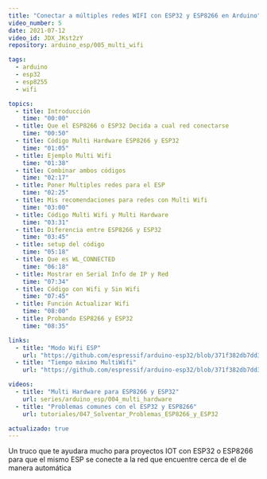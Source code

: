 ```yaml
---
title: "Conectar a múltiples redes WIFI con ESP32 y ESP8266 en Arduino"
video_number: 5
date: 2021-07-12
video_id: JDX_JKst2zY
repository: arduino_esp/005_multi_wifi

tags:
  - arduino
  - esp32
  - esp8255
  - wifi

topics:
  - title: Introducción
    time: "00:00"
  - title: Que el ESP8266 o ESP32 Decida a cual red conectarse
    time: "00:50"
  - title: Código Multi Hardware ESP8266 y ESP32
    time: "01:05"
  - title: Ejemplo Multi Wifi
    time: "01:38"
  - title: Combinar ambos códigos
    time: "02:17"
  - title: Poner Multiples redes para el ESP
    time: "02:25"
  - title: Mis recomendaciones para redes con Multi Wifi
    time: "03:00"
  - title: Código Multi Wifi y Multi Hardware
    time: "03:31"
  - title: Diferencia entre ESP8266 y ESP32
    time: "03:45"
  - title: setup del código
    time: "05:18"
  - title: Que es WL_CONNECTED
    time: "06:18"
  - title: Mostrar en Serial Info de IP y Red
    time: "07:34"
  - title: Código con Wifi y Sin Wifi
    time: "07:45"
  - title: Función Actualizar Wifi
    time: "08:00"
  - title: Probando ESP8266 y ESP32
    time: "08:35"

links:
  - title: "Modo Wifi ESP"
    url: "https://github.com/espressif/arduino-esp32/blob/371f382db7dd36c470bb2669b222adf0a497600d/libraries/WiFi/src/WiFiType.h"
  - title: "Tiempo máximo MultiWifi"
    url: "https://github.com/espressif/arduino-esp32/blob/371f382db7dd36c470bb2669b222adf0a497600d/libraries/WiFi/src/WiFiMulti.h"

videos:
  - title: "Multi Hardware para ESP8266 y ESP32"
    url: series/arduino_esp/004_multi_hardware
  - title: "Problemas comunes con el ESP32 y ESP8266"
    url: tutoriales/047_Solventar_Problemas_ESP8266_y_ESP32

actualizado: true
---
```


Un truco que te ayudara mucho para proyectos IOT con ESP32 o ESP8266 para que el mismo ESP se conecte a la red que encuentre cerca de el de manera automática
